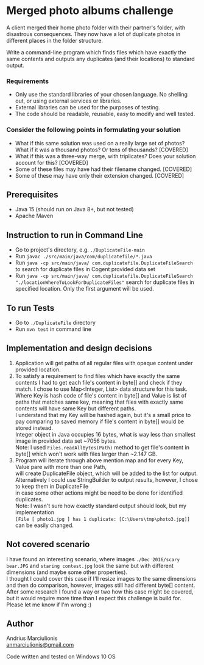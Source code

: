# Merged photo albums challenge

A client merged their home photo folder with their partner's folder, with disastrous consequences.
They now have a lot of duplicate photos in different places in the folder structure.

Write a command-line program which finds files which have exactly the same contents and outputs any duplicates (and their locations) to standard output.

### Requirements
- Only use the standard libraries of your chosen language. No shelling out, or using external services or libraries.
- External libraries can be used for the purposes of testing.
- The code should be readable, reusable, easy to modify and well tested.

### Consider the following points in formulating your solution
- What if this same solution was used on a really large set of photos? What if it was a thousand photos? Or tens of thousands? [COVERED]
- What if this was a three-way merge, with triplicates? Does your solution account for this? [COVERED]
- Some of these files may have had their filename changed. [COVERED]
- Some of these may have only their extension changed. [COVERED]


## Prerequisites
- Java 15 (should run on Java 8+, but not tested)
- Apache Maven

## Instruction to run in Command Line
- Go to project's directory, e.g. `./DuplicateFile-main`
- Run `javac ./src/main/java/com/duplicatefile/*.java`
- Run `java -cp src/main/java/ com.duplicatefile.DuplicateFileSearch` to search for duplicate files in Cogent provided data set
- Run `java -cp src/main/java/ com.duplicatefile.DuplicateFileSearch "./locationWhereToLookForDuplicateFiles"` search for duplicate files in specified location. Only the first argument will be used.

## To run Tests
- Go to `./DuplicateFile` directory
- Run `mvn test` in command line

## Implementation and design decisions
1. Application will get paths of all regular files with opaque content under provided location.
2. To satisfy a requirement to find files which have exactly the same contents I had to get each file's content in byte[] and check if they match.
   I chose to use Map<Integer, List<Path>> data structure for this task. <br>
   Where Key is hash code of file's content in byte[] and Value is list of paths that matches same key, meaning that files with exactly same contents will have same Key but different paths. <br>
   I understand that my Key will be hashed again, but it's a small price to pay comparing to saved memory if file's content in byte[] would be stored instead. <br>
   Integer object in Java occupies 16 bytes, what is way less than smallest image in provided data set ~7056 bytes. <br>
   Note: I used `Files.readAllBytes(Path)` method to get file's content in byte[] which won't work with files larger than ~2.147 GB.
3. Program will iterate through above mention map and for every Key, Value pare with more than one Path, <br>
   will create DuplicateFile object, which will be added to the list for output. <br>
   Alternatively I could use StringBuilder to output results, however, I chose to keep them in DuplicateFile <br>
   in case some other actions might be need to be done for identified duplicates. <br>
   Note: I wasn't sure how exactly standard output should look, but my implementation <br>
   `[File [ photo1.jpg ] has 1 duplicate: [C:\Users\tmp\photo3.jpg]]` can be easily changed.

## Not covered scenario
I have found an interesting scenario, where images `./Dec 2016/scary bear.JPG` and `staring contest.jpg` look the same but with different dimensions (and maybe some other properties). <br>
I thought I could cover this case if I'll resize images to the same dimensions and then do comparison, however, images still had different byte[] content. <br>
After some research I found a way or two how this case might be covered, but it would require more time than I expect this challenge is build for. Please let me know if I'm wrong :)

## Author
Andrius Marciulionis    
anmarciulionis@gmail.com

Code written and tested on Windows 10 OS